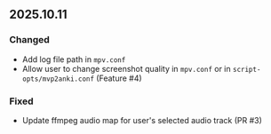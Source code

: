
## 2025.10.11 
 
### Changed
- Add log file path in `mpv.conf`
- Allow user to change screenshot quality in `mpv.conf` or in `script-opts/mvp2anki.conf` (Feature #4)

### Fixed
- Update ffmpeg audio map for user's selected audio track (PR #3)